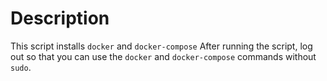 # Description
This script installs `docker` and `docker-compose`
After running the script, log out so that you can use
the `docker` and `docker-compose` commands without
`sudo`.
